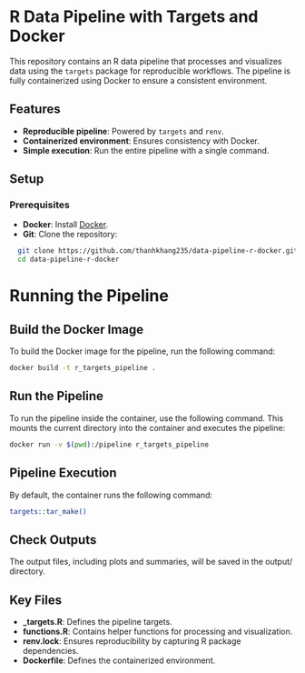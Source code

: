 # R Data Pipeline with Targets and Docker

This repository contains an R data pipeline that processes and visualizes data using the `targets` package for reproducible workflows. The pipeline is fully containerized using Docker to ensure a consistent environment.

## Features

- **Reproducible pipeline**: Powered by `targets` and `renv`.
- **Containerized environment**: Ensures consistency with Docker.
- **Simple execution**: Run the entire pipeline with a single command.

## Setup

### Prerequisites

- **Docker**: Install [Docker](https://www.docker.com/).
- **Git**: Clone the repository:

```bash
  git clone https://github.com/thanhkhang235/data-pipeline-r-docker.git
  cd data-pipeline-r-docker
```
 
# Running the Pipeline

## Build the Docker Image

To build the Docker image for the pipeline, run the following command:

```bash
docker build -t r_targets_pipeline .
```

## Run the Pipeline
To run the pipeline inside the container, use the following command. This mounts the current directory into the container and executes the pipeline:

```bash
docker run -v $(pwd):/pipeline r_targets_pipeline
```

## Pipeline Execution
By default, the container runs the following command:
```bash
targets::tar_make()
```

## Check Outputs
The output files, including plots and summaries, will be saved in the output/ directory.

## Key Files

- **_targets.R**: Defines the pipeline targets.
- **functions.R**: Contains helper functions for processing and visualization.
- **renv.lock**: Ensures reproducibility by capturing R package dependencies.
- **Dockerfile**: Defines the containerized environment.

